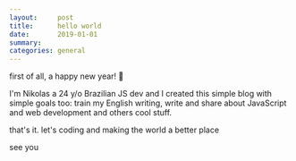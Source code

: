 ```yaml
---
layout:     post
title:      hello world
date:       2019-01-01
summary:    
categories: general
---
```


first of all, a happy new year! :tada:

I'm Nikolas a 24 y/o Brazilian JS dev and I created this simple blog with simple goals too: train my English writing, write and share about JavaScript and web development and others cool stuff.

that's it. let's coding and making the world a better place

see you